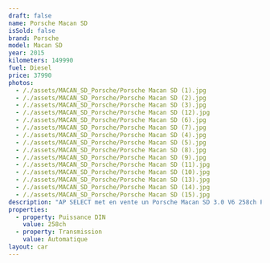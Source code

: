 ```yaml
---
draft: false
name: Porsche Macan SD
isSold: false
brand: Porsche
model: Macan SD
year: 2015
kilometers: 149990
fuel: Diesel
price: 37990
photos:
  - /./assets/MACAN_SD_Porsche/Porsche Macan SD (1).jpg
  - /./assets/MACAN_SD_Porsche/Porsche Macan SD (2).jpg
  - /./assets/MACAN_SD_Porsche/Porsche Macan SD (3).jpg
  - /./assets/MACAN_SD_Porsche/Porsche Macan SD (12).jpg
  - /./assets/MACAN_SD_Porsche/Porsche Macan SD (6).jpg
  - /./assets/MACAN_SD_Porsche/Porsche Macan SD (7).jpg
  - /./assets/MACAN_SD_Porsche/Porsche Macan SD (4).jpg
  - /./assets/MACAN_SD_Porsche/Porsche Macan SD (5).jpg
  - /./assets/MACAN_SD_Porsche/Porsche Macan SD (8).jpg
  - /./assets/MACAN_SD_Porsche/Porsche Macan SD (9).jpg
  - /./assets/MACAN_SD_Porsche/Porsche Macan SD (11).jpg
  - /./assets/MACAN_SD_Porsche/Porsche Macan SD (10).jpg
  - /./assets/MACAN_SD_Porsche/Porsche Macan SD (13).jpg
  - /./assets/MACAN_SD_Porsche/Porsche Macan SD (14).jpg
  - /./assets/MACAN_SD_Porsche/Porsche Macan SD (15).jpg
description: "AP SELECT met en vente un Porsche Macan SD 3.0 V6 258ch PDK.\nModèle du 03/2015 avec 149900km.\n\nCouleur Gris Quartz métallic, intérieur cuir entendu expresso et intérieur bois laqué.\n\nCarte Grise française \U0001F1EB\U0001F1F7 sans malus\n\nLe véhicule est en parfait état avec carnet complet et historique suivi.\n\nPneus et freins en parfait état.\n\nVendu avec une garantie 6 mois.\n\nÉquipements et options :\n- Boîte PDK 8\n- Pack Chrono\n- Pack intérieur bois laqué\n- Phares PDLS\n- Suspensions pilotées\n- PASM +\n- Freinage étriers gris\n- Jantes Turbo design 21 pouces\n- Intérieur Cuir entendu / surpiqûres noir\n- Sièges électrique 14 positions à mémoire\n- Sièges chauffants\n- Volant Sport multifonctions\n- Régulateur de vitesse\n- Caméra de recul\n- Radars de stationnement avant / arrière\n- Ouverture / fermeture coffre électrique\n\nDisponible et visible sur RDV pour acheteur sérieux.\n\nPossibilité d'une garantie 3, 6 ou 12 mois en supplément.\n\nRéalisation des démarches d'immatriculation.\n\nAP SELECT c'est des solutions de courtage et conciergerie sur mesure pour profiter librement de sa passion et de son patrimoine.\n\nPrenez le volant, AP SELECT s'occupe du reste."
properties:
  - property: Puissance DIN
    value: 258ch
  - property: Transmission
    value: Automatique
layout: car
---
```


